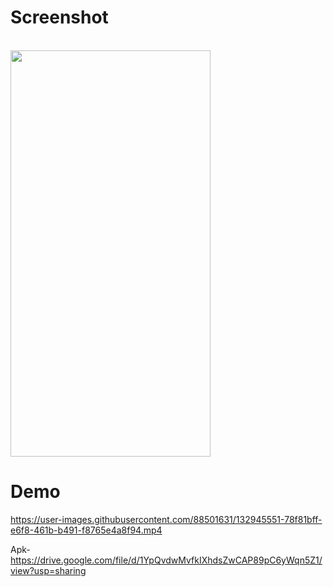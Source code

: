 # Screenshot
<br>

<img src="https://user-images.githubusercontent.com/88501631/132499760-b0340569-083a-42cd-85ef-f1cba980290d.png" width="320" height="650"/>
<br>



# Demo




https://user-images.githubusercontent.com/88501631/132945551-78f81bff-e6f8-461b-b491-f8765e4a8f94.mp4

Apk- https://drive.google.com/file/d/1YpQvdwMvfkIXhdsZwCAP89pC6yWqn5Z1/view?usp=sharing
